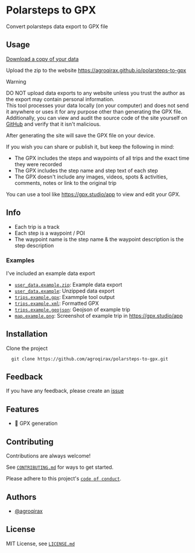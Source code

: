 # Polarsteps to GPX

Convert polarsteps data export to GPX file

## Usage

[Download a copy of your data](https://support.polarsteps.com/article/124-how-can-i-export-a-copy-of-my-data)

Upload the zip to the website
<https://agroqirax.github.io/polarsteps-to-gpx>

> [!WARNING]
> DO NOT upload data exports to any website unless you trust the author as the export may contain personal information.<br>
> This tool processes your data locally (on your computer) and does not send it anywhere or uses it for any purpose other than generating the GPX file.<br>
> Additionally, you can view and audit the source code of the site yourself on [GitHub](https://github.com/agroqirax/polarsteps-to-gpx) and verify that it isn't malicious.

After generating the site will save the GPX file on your device.

If you wish you can share or publish it, but keep the following in mind:

- The GPX includes the steps and waypoints of all trips and the exact time they were recorded
- The GPX includes the step name and step text of each step
- The GPX doesn't include any images, videos, spots & activities, comments, notes or link to the original trip

You can use a tool like <https://gpx.studio/app> to view and edit your GPX.

## Info

- Each trip is a track
- Each step is a waypoint / POI
- The waypoint name is the step name & the waypoint description is the step description

### Examples

I've included an example data export

- [`user_data.example.zip`](/docs/examples/user_data.example.zip): Example data export
- [`user_data.example`](/docs/examples/user_data.example): Unzipped data export
- [`trips.example.gpx`](/docs/examples/trips.example.gpx): Exammple tool output
- [`trips.example.xml`](/docs/examples/trips.example.xml): Formatted GPX
- [`trips.example.geojson`](/docs/examples/trips.example.geojson): Geojson of example trip
- [`map.example.png`](/docs/examples/map.example.png): Screenshot of example trip in <https://gpx.studio/app>

## Installation

Clone the project

```shell
  git clone https://github.com/agroqirax/polarsteps-to-gpx.git
```

## Feedback

If you have any feedback, please create an [issue](https://github.com/agroqirax/polarsteps-to-gpx/issues)

## Features

- 🔄️ GPX generation

## Contributing

Contributions are always welcome!

See [`CONTRIBUTING.md`](CONTRIBUTING.md) for ways to get started.

Please adhere to this project's [`code of conduct`](CODE_OF_CONDUCT.md).

## Authors

- [@agroqirax](https://github.com/agroqirax)

## License

MIT License, see [`LICENSE.md`](LICENSE.md)
